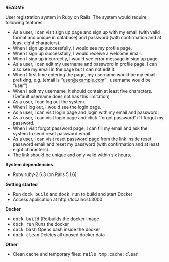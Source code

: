 **README**

User registration system in Ruby on Rails. The system would require following features:

* As a user, I can visit sign up page and sign up with my email (with valid format and unique in database) and password (with confirmation and at least eight characters).
* When I sign up successfully, I would see my profile page.
* When I sign up successfully, I would receive a welcome email.
* When I sign up incorrectly, I would see error message in sign up page.
* As a user, I can edit my username and password in profile page. I can also see my email in the page but I can not edit it.
* When I first time entering the page, my username would be my email prefixing, e.g. (email is “user@example.com” , username would be “user”)
* When I edit my username, it should contain at least five characters. (Default username does not has this limitation)
* As a user, I can log out the system.
* When I log out, I would see the login page.
* As a user, I can visit login page and login with my email and password.
* As a user, I can visit login page and click “forgot password” if I forgot my password.
* When I visit forgot password page, I can fill my email and ask the system to send reset password email.
* As a user, I can visit reset password page from the link inside reset password email and reset my password (with confirmation and at least eight characters).
* The link should be unique and only valid within six hours.

**System dependencies**
* Ruby ruby-2.6.3 (on Rails 5.1.6)

**Getting started**
* Run <tt>dock build</tt> and <tt>dock run</tt> to build and start Docker
* Access application at http://localhost:3000

**Docker**
* <tt>dock build</tt> (Re)builds the docker image
* <tt>dock run</tt> Runs the docker
* <tt>dock bash</tt> Opens bash inside the docker
* <tt>dock clean</tt> Deletes all unused docker data

**Other**
* Clean cache and temporary files: <tt>rails tmp:cache:clear</tt>
